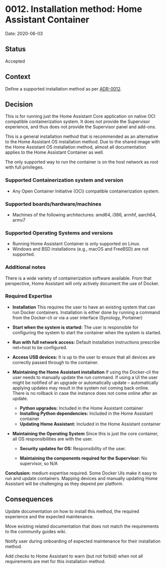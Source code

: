 # 0012. Installation method: Home Assistant Container

Date: 2020-06-03

## Status

Accepted

## Context

Define a supported installation method as per [ADR-0012](https://github.com/home-assistant/architecture/blob/master/adr/0012-define-supported-installation-method.md).

## Decision

This is for running just the Home Assistant Core application on native OCI compatible containerization system. It does not provide the Supervisor experience, and thus does not provide the Supervisor panel and add-ons.

This is a general installation method that is recommended as an alternative to the Home Assistant OS installation method. Due to the shared image with the Home Assistant OS installation method, almost all documentation applies to the Home Assistant Container as well.

The only supported way to run the container is on the host network as root with full privileges.

### Supported Containerization system and version

- Any Open Container Initiative (OCI) compatible containerization system.

### Supported boards/hardware/machines

- Machines of the following architectures: amd64, i386, armhf, aarch64, armv7

### Supported Operating Systems and versions

- Running Home Assistant Container is only supported on Linux.
- Windows and BSD installations (e.g., macOS and FreeBSD) are not supported.

### Additional notes

There is a wide variety of containerization software available. From that perspective, Home Assistant will only actively document the use of Docker.

### Required Expertise

- **Installation**
  This requires the user to have an existing system that can run Docker containers. Installation is either done by running a command from the Docker-cli or via a user interface (Synology, Portainer)

* **Start when the system is started:** The user is responsible for configuring the system to start the container when the system is started.
* **Run with full network access:** Default installation instructions prescribe net=host to be configured.
* **Access USB devices:** It is up to the user to ensure that all devices are correctly passed through to the container.

* **Maintaining the Home Assistant installation**
  If using the Docker-cli the user needs to manually update the run command. If using a UI the user might be notified of an upgrade or automatically update – automatically applying updates may result in the system not coming back online. There is no rollback in case the instance does not come online after an update.

  - **Python upgrades:** Included in the Home Assistant container
  - **Installing Python dependencies:** Included in the Home Assistant container
  - **Updating Home Assistant:** Included in the Home Assistant container

- **Maintaining the Operating System**
  Since this is just the core container, all OS responsibilities are with the user.

  - **Security updates for OS:** Responsibility of the user.

  - **Maintaining the components required for the Supervisor:** No supervisor, so N/A

**Conclusion:** medium expertise required. Some Docker UIs make it easy to run and update containers. Mapping devices and manually updating Home Assistant will be challenging as they depend per platform.

## Consequences

Update documentation on how to install this method, the required experience and the expected maintenance.

Move existing related documentation that does not match the requirements to the community guides wiki.

Notify user during onboarding of expected maintenance for their installation method.

Add checks to Home Assistant to warn (but not forbid) when not all requirements are met for this installation method.
